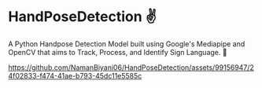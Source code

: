 # HandPoseDetection ✌️

A Python Handpose Detection Model built using Google's Mediapipe and OpenCV that aims to Track, Process, and Identify Sign Language. 👐

https://github.com/NamanBiyani06/HandPoseDetection/assets/99156947/24f02833-f474-41ae-b793-45dc11e5585c

